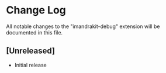 # Change Log

All notable changes to the "imandrakit-debug" extension will be documented in this file.

## [Unreleased]

- Initial release